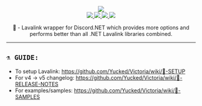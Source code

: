 <p align="center">
	<img src="https://i.imgur.com/OibdkEz.png" />
	</br>
	<a href="https://discord.gg/ZJaVXK8">
		<img src="https://img.shields.io/badge/Discord-Support-%237289DA.svg?logo=discord&style=for-the-badge&logoWidth=20&labelColor=0d0d0d" />
	</a>
	<a href="https://ci.appveyor.com/project/Yucked/victoria">
		<img src="https://img.shields.io/appveyor/ci/yucked/victoria.svg?label=Appveyor&logo=appveyor&style=for-the-badge&logoWidth=20&labelColor=0d0d0d" />
	</a>
	<a href="https://www.nuget.org/packages/Victoria/">
		<img src="https://img.shields.io/nuget/dt/Victoria.svg?label=Downloads&logo=nuget&style=for-the-badge&logoWidth=20&labelColor=0d0d0d" />
	</a>
  	<a href="http://buymeacoff.ee/Yucked">
		<img src="https://img.shields.io/badge/Buy%20Me%20A-Coffee-%23FF813F.svg?logo=buy-me-a-coffee&style=for-the-badge&logoWidth=20&labelColor=0d0d0d" />
	</a>  
	<p align="center">
	     🌋 - Lavalink wrapper for Discord.NET which provides more options and performs better than all .NET Lavalink libraries combined.
  </p>
</p>

---

## `⚗️ GUIDE:`
- To setup Lavalink: https://github.com/Yucked/Victoria/wiki/🔋-SETUP
- For v4 -> v5 changelog: https://github.com/Yucked/Victoria/wiki/📔-RELEASE-NOTES
- For examples/samples: https://github.com/Yucked/Victoria/wiki/🔰-SAMPLES
